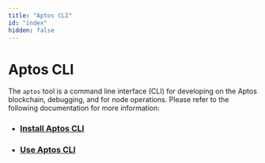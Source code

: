 ```yaml
---
title: "Aptos CLI"
id: "index"
hidden: false
---
```


# Aptos CLI

The `aptos` tool is a command line interface (CLI) for developing on the Aptos blockchain, debugging, and for node operations. Please refer to the following documentation for more information:

- ### [Install Aptos CLI](install-cli/index.md)

- ### [Use Aptos CLI](use-cli/use-aptos-cli.md)
